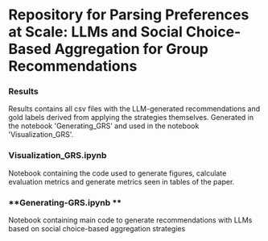 # Repository for Parsing Preferences at Scale: LLMs and Social Choice-Based Aggregation for Group Recommendations


### **Results**

Results contains all csv files with the LLM-generated recommendations and gold labels derived from applying the strategies themselves.
Generated in the notebook 'Generating_GRS' and used in the notebook 'Visualization_GRS'.


### **Visualization_GRS.ipynb**

Notebook containing the code used to generate figures, calculate evaluation metrics and generate metrics seen in tables of the paper.

### **Generating-GRS.ipynb **

Notebook containing main code to generate recommendations with LLMs based on social choice-based aggregation strategies
